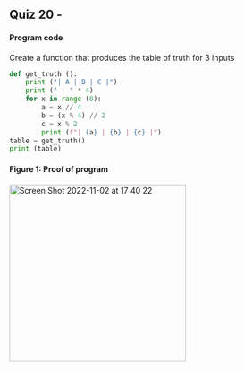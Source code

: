## Quiz 20 - 
#### Program code
Create a function that produces the table of truth for 3 inputs

```.py
def get_truth ():
    print ("| A | B | C |")
    print (" - " * 4)
    for x in range (8):
        a = x // 4
        b = (x % 4) // 2
        c = x % 2
        print (f"| {a} | {b} | {c} |")
table = get_truth()
print (table)
```

#### Figure 1: Proof of program
<img width="316" alt="Screen Shot 2022-11-02 at 17 40 22" src="https://user-images.githubusercontent.com/105724334/199440882-657662e4-dfa1-472a-9014-737d5b7117fc.png">
